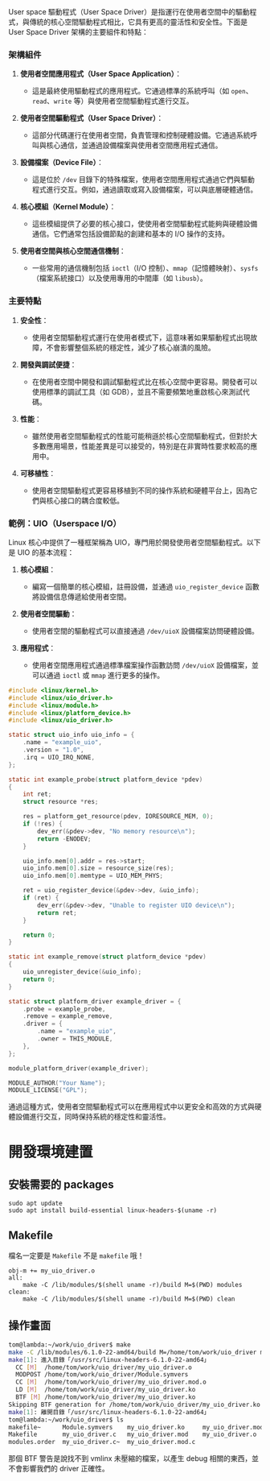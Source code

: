 User space 驅動程式（User Space Driver）是指運行在使用者空間中的驅動程式，與傳統的核心空間驅動程式相比，它具有更高的靈活性和安全性。下面是 User Space Driver 架構的主要組件和特點：

### 架構組件

1. **使用者空間應用程式（User Space Application）**：

    - 這是最終使用驅動程式的應用程式。它通過標準的系統呼叫（如 `open`、`read`、`write` 等）與使用者空間驅動程式進行交互。
2. **使用者空間驅動程式（User Space Driver）**：

    - 這部分代碼運行在使用者空間，負責管理和控制硬體設備。它通過系統呼叫與核心通信，並通過設備檔案與使用者空間應用程式通信。
3. **設備檔案（Device File）**：

    - 這是位於 `/dev` 目錄下的特殊檔案，使用者空間應用程式通過它們與驅動程式進行交互。例如，通過讀取或寫入設備檔案，可以與底層硬體通信。
4. **核心模組（Kernel Module）**：

    - 這些模組提供了必要的核心接口，使使用者空間驅動程式能夠與硬體設備通信。它們通常包括設備節點的創建和基本的 I/O 操作的支持。
5. **使用者空間與核心空間通信機制**：

    - 一些常用的通信機制包括 `ioctl`（I/O 控制）、`mmap`（記憶體映射）、`sysfs`（檔案系統接口）以及使用專用的中間庫（如 `libusb`）。

### 主要特點

1. **安全性**：

    - 使用者空間驅動程式運行在使用者模式下，這意味著如果驅動程式出現故障，不會影響整個系統的穩定性，減少了核心崩潰的風險。
2. **開發與調試便捷**：

    - 在使用者空間中開發和調試驅動程式比在核心空間中更容易。開發者可以使用標準的調試工具（如 GDB），並且不需要頻繁地重啟核心來測試代碼。
3. **性能**：

    - 雖然使用者空間驅動程式的性能可能稍遜於核心空間驅動程式，但對於大多數應用場景，性能差異是可以接受的，特別是在非實時性要求較高的應用中。
4. **可移植性**：

    - 使用者空間驅動程式更容易移植到不同的操作系統和硬體平台上，因為它們與核心接口的耦合度較低。

### 範例：UIO（Userspace I/O）

Linux 核心中提供了一種框架稱為 UIO，專門用於開發使用者空間驅動程式。以下是 UIO 的基本流程：

1. **核心模組**：

    - 編寫一個簡單的核心模組，註冊設備，並通過 `uio_register_device` 函數將設備信息傳遞給使用者空間。
2. **使用者空間驅動**：

    - 使用者空間的驅動程式可以直接通過 `/dev/uioX` 設備檔案訪問硬體設備。
3. **應用程式**：

    - 使用者空間應用程式通過標準檔案操作函數訪問 `/dev/uioX` 設備檔案，並可以通過 `ioctl` 或 `mmap` 進行更多的操作。

```c
#include <linux/kernel.h>
#include <linux/uio_driver.h>
#include <linux/module.h>
#include <linux/platform_device.h>
#include <linux/uio_driver.h>

static struct uio_info uio_info = {
    .name = "example_uio",
    .version = "1.0",
    .irq = UIO_IRQ_NONE,
};

static int example_probe(struct platform_device *pdev)
{
    int ret;
    struct resource *res;

    res = platform_get_resource(pdev, IORESOURCE_MEM, 0);
    if (!res) {
        dev_err(&pdev->dev, "No memory resource\n");
        return -ENODEV;
    }

    uio_info.mem[0].addr = res->start;
    uio_info.mem[0].size = resource_size(res);
    uio_info.mem[0].memtype = UIO_MEM_PHYS;

    ret = uio_register_device(&pdev->dev, &uio_info);
    if (ret) {
        dev_err(&pdev->dev, "Unable to register UIO device\n");
        return ret;
    }

    return 0;
}

static int example_remove(struct platform_device *pdev)
{
    uio_unregister_device(&uio_info);
    return 0;
}

static struct platform_driver example_driver = {
    .probe = example_probe,
    .remove = example_remove,
    .driver = {
        .name = "example_uio",
        .owner = THIS_MODULE,
    },
};

module_platform_driver(example_driver);

MODULE_AUTHOR("Your Name");
MODULE_LICENSE("GPL");

```

通過這種方式，使用者空間驅動程式可以在應用程式中以更安全和高效的方式與硬體設備進行交互，同時保持系統的穩定性和靈活性。


# 開發環境建置

## 安裝需要的 packages
```
sudo apt update
sudo apt install build-essential linux-headers-$(uname -r)
```
## Makefile

檔名一定要是 `Makefile` 不是 `makefile` 哦！
```shell
obj-m += my_uio_driver.o
all:
	make -C /lib/modules/$(shell uname -r)/build M=$(PWD) modules clean:
	make -C /lib/modules/$(shell uname -r)/build M=$(PWD) clean
```

## 操作畫面
```bash
tom@lambda:~/work/uio_driver$ make
make -C /lib/modules/6.1.0-22-amd64/build M=/home/tom/work/uio_driver modules
make[1]: 進入目錄「/usr/src/linux-headers-6.1.0-22-amd64」
  CC [M]  /home/tom/work/uio_driver/my_uio_driver.o
  MODPOST /home/tom/work/uio_driver/Module.symvers
  CC [M]  /home/tom/work/uio_driver/my_uio_driver.mod.o
  LD [M]  /home/tom/work/uio_driver/my_uio_driver.ko
  BTF [M] /home/tom/work/uio_driver/my_uio_driver.ko
Skipping BTF generation for /home/tom/work/uio_driver/my_uio_driver.ko due to unavailability of vmlinux
make[1]: 離開目錄「/usr/src/linux-headers-6.1.0-22-amd64」
tom@lambda:~/work/uio_driver$ ls
makefile~      Module.symvers	 my_uio_driver.ko     my_uio_driver.mod.o
Makefile       my_uio_driver.c	 my_uio_driver.mod    my_uio_driver.o
modules.order  my_uio_driver.c~  my_uio_driver.mod.c
```
那個 BTF 警告是說找不到 vmlinx 未壓縮的檔案，以產生 debug 相關的東西，並不會影響我們的 driver 正確性。


